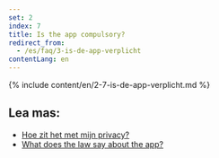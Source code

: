 ```yaml
---
set: 2
index: 7
title: Is the app compulsory?
redirect_from: 
  - /es/faq/3-is-de-app-verplicht
contentLang: en
---
```

{% include content/en/2-7-is-de-app-verplicht.md %}

## Lea mas:


- [Hoe zit het met mijn privacy?](/{{page.lang}}/faq/2-8-hoe-zit-het-met-mijn-privacy)
- [What does the law say about the app?](/{{page.lang}}/faq/2-9-wat-regelt-de-wet-over-de-app)
